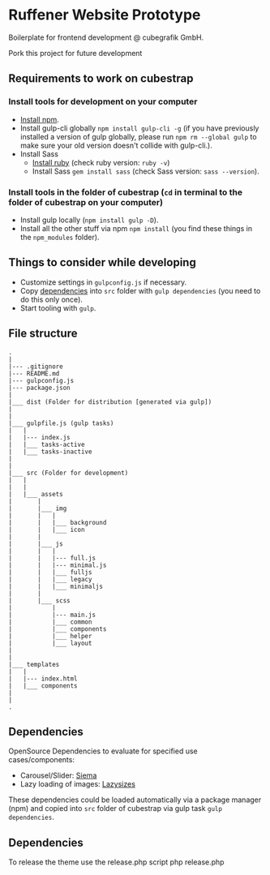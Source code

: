 # Ruffener Website Prototype

Boilerplate for frontend development @ cubegrafik GmbH.

Pork this project for future development

## Requirements to work on cubestrap

### Install tools for development on your computer
* [Install npm](http://blog.npmjs.org/post/85484771375/how-to-install-npm).
* Install gulp-cli globally `npm install gulp-cli -g` (if you have previously installed a version of gulp globally, please run `npm rm --global gulp` to make sure your old version doesn't collide with gulp-cli.).
* Install Sass
  * [Install ruby](http://rubyinstaller.org/) (check ruby version: `ruby -v`)
  * Install Sass `gem install sass` (check Sass version: `sass --version`).

### Install tools in the folder of cubestrap (`cd` in terminal to the folder of cubestrap on your computer)
* Install gulp locally (`npm install gulp -D`).
* Install all the other stuff via npm `npm install` (you find these things in the `npm_modules` folder).

## Things to consider while developing
* Customize settings in `gulpconfig.js` if necessary.
* Copy [dependencies](#dependencies) into `src` folder with `gulp dependencies` (you need to do this only once).
* Start tooling with `gulp`.

## File structure
```
.
|
|--- .gitignore
|--- README.md
|--- gulpconfig.js
|--- package.json
|
|___ dist (Folder for distribution [generated via gulp])
|
|
|___ gulpfile.js (gulp tasks)
|   |
|   |--- index.js
|   |___ tasks-active
|   |___ tasks-inactive
|
|
|___ src (Folder for development)
|   |
|   |
|   |___ assets
|       |
|   	|___ img
|       |   |
|       |   |___ background
|       |   |___ icon
|       |   
|       |___ js
|       |   |
|       |   |--- full.js
|       |   |--- minimal.js
|       |   |___ fulljs
|       |   |___ legacy
|       |   |___ minimaljs
|       |
|       |___ scss
|           |
|           |--- main.js
|           |___ common
|           |___ components
|           |___ helper
|           |___ layout
|
|
|___ templates
|   |
|   |--- index.html
|   |___ components
|
|
.
```

## Dependencies

OpenSource Dependencies to evaluate for specified use cases/components:

* Carousel/Slider: [Siema](https://pawelgrzybek.github.io/siema/)
* Lazy loading of images: [Lazysizes](https://github.com/aFarkas/lazysizes)

These dependencies could be loaded automatically via a package manager (npm) and copied into `src` folder of cubestrap via gulp task `gulp dependencies`.

## Dependencies
To release the theme use the release.php script
php release.php
